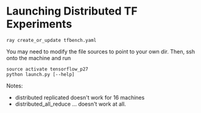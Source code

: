 # Launching Distributed TF Experiments

`ray create_or_update tfbench.yaml`

You may need to modify the file sources to point to your own dir.
Then, ssh onto the machine and run 
```
source activate tensorflow_p27
python launch.py [--help]
```

Notes: 
 - distributed replicated doesn't work for 16 machines
 - distributed_all_reduce ... doesn't work at all.
